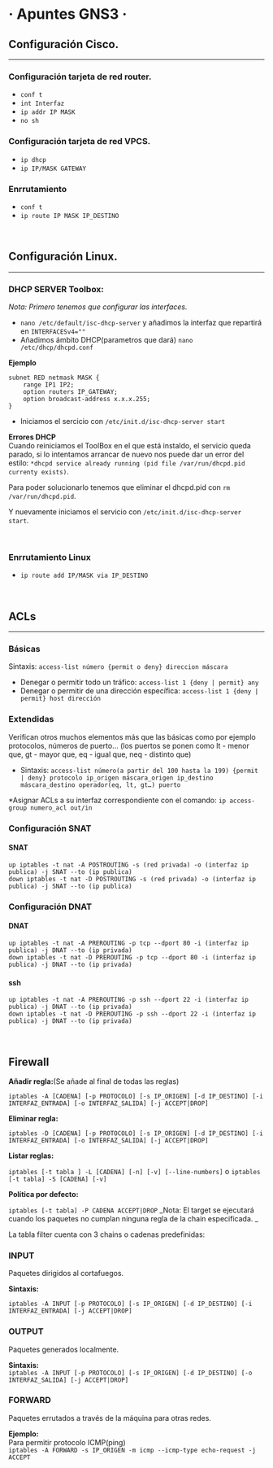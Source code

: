 # · Apuntes GNS3 ·  

## Configuración Cisco.
-------------------------------------------
### Configuración tarjeta de red router.

- `conf t`
- `int Interfaz`
- `ip addr IP MASK`
- `no sh`


### Configuración tarjeta de red VPCS.

- `ip dhcp`
- `ip IP/MASK GATEWAY`

### Enrrutamiento

- `conf t`
- `ip route IP MASK IP_DESTINO`


<br>

## Configuración Linux.
-------------------------------------------
### DHCP SERVER Toolbox:
_Nota: Primero tenemos que configurar las interfaces._
- `nano /etc/default/isc-dhcp-server` y añadimos la interfaz que repartirá en `INTERFACESv4=""`
- Añadimos ámbito DHCP(parametros que dará) `nano /etc/dhcp/dhcpd.conf`

**Ejemplo**

	subnet RED netmask MASK {
		range IP1 IP2;
		option routers IP_GATEWAY;
		option broadcast-address x.x.x.255;
	}     
	
- Iniciamos el sercicio con `/etc/init.d/isc-dhcp-server start`

**Errores DHCP**<br>
Cuando reiniciamos el ToolBox en el que está instaldo, el servicio queda parado, si lo intentamos arrancar de nuevo nos puede dar un error del estilo:
`*dhcpd service already running (pid file /var/run/dhcpd.pid currenty exists)`.<br>

Para poder solucionarlo tenemos que eliminar el dhcpd.pid con `rm /var/run/dhcpd.pid`.<br>

Y nuevamente iniciamos el servicio con `/etc/init.d/isc-dhcp-server start`.

<br>

### Enrrutamiento Linux
- `ip route add IP/MASK via IP_DESTINO`
<br>

## ACLs
-------------------------------------------
### Básicas
Sintaxis:
`access-list número {permit o deny} direccion máscara`
- Denegar o permitir todo un tráfico:
`access-list 1 {deny | permit} any`
- Denegar o permitir de una dirección específica:
`access-list 1 {deny | permit} host dirección`

### Extendidas
Verifican otros muchos elementos más que las básicas como por ejemplo protocolos, números de puerto… (los puertos se ponen como lt - menor que, gt - mayor que, eq - igual que, neq - distinto que)
- Sintaxis:
`access-list número(a partir del 100 hasta la 199) {permit | deny} protocolo ip_origen máscara_origen ip_destino máscara_destino operador(eq, lt, gt…) puerto`

*Asignar ACLs a su interfaz correspondiente con el comando:
`ip access-group numero_acl out/in`
<br>

### Configuración SNAT

#### SNAT

	up iptables -t nat -A POSTROUTING -s (red privada) -o (interfaz ip publica) -j SNAT --to (ip publica)
	down iptables -t nat -D POSTROUTING -s (red privada) -o (interfaz ip publica) -j SNAT --to (ip publica)

### Configuración DNAT

#### DNAT

	up iptables -t nat -A PREROUTING -p tcp --dport 80 -i (interfaz ip publica) -j DNAT --to (ip privada)
	down iptables -t nat -D PREROUTING -p tcp --dport 80 -i (interfaz ip publica) -j DNAT --to (ip privada)
	
#### ssh

	up iptables -t nat -A PREROUTING -p ssh --dport 22 -i (interfaz ip publica) -j DNAT --to (ip privada)
	down iptables -t nat -D PREROUTING -p ssh --dport 22 -i (interfaz ip publica) -j DNAT --to (ip privada)
	
<br>


## Firewall

**Añadir regla:**(Se añade al final de todas las reglas)<br>

`iptables -A [CADENA] [-p PROTOCOLO] [-s IP_ORIGEN] [-d IP_DESTINO] [-i INTERFAZ_ENTRADA] [-o INTERFAZ_SALIDA] [-j ACCEPT|DROP]`<br>

**Eliminar regla:**<br>

`iptables -D [CADENA] [-p PROTOCOLO] [-s IP_ORIGEN] [-d IP_DESTINO] [-i INTERFAZ_ENTRADA] [-o INTERFAZ_SALIDA] [-j ACCEPT|DROP]`<br>

**Listar reglas:**<br>

`iptables [-t tabla ] -L [CADENA] [-n] [-v] [--line-numbers]` o `iptables [-t tabla] -S [CADENA] [-v]`

**Política por defecto:**<br>

`iptables [-t tabla] -P CADENA ACCEPT|DROP`
_Nota: El target se ejecutará cuando los paquetes no cumplan ninguna regla de la chain especificada. _

La tabla filter cuenta con 3 chains o cadenas predefinidas:

### INPUT
Paquetes dirigidos al cortafuegos.

**Sintaxis:**<br>

`iptables -A INPUT [-p PROTOCOLO] [-s IP_ORIGEN] [-d IP_DESTINO] [-i INTERFAZ_ENTRADA] [-j ACCEPT|DROP]`

### OUTPUT
Paquetes generados localmente.

**Sintaxis:**<br>
`iptables -A INPUT [-p PROTOCOLO] [-s IP_ORIGEN] [-d IP_DESTINO] [-o INTERFAZ_SALIDA] [-j ACCEPT|DROP]`

### FORWARD
Paquetes errutados a través de la máquina para otras redes.

**Ejemplo:**<br>
Para permitir protocolo ICMP(ping)<br>
`iptables -A FORWARD -s IP_ORIGEN -m icmp --icmp-type echo-request -j ACCEPT`
